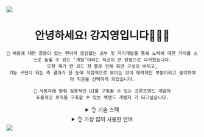 <img src="https://capsule-render.vercel.app/api?type=waving&color=BDBDC8&height=150&section=header" />

<div align=center>

# 안녕하세요! 강지영입니다👩🏻‍💻

```
🙂 배움에 대한 갈증이 있는 편이라 끊임없는 공부 및 자기개발을 통해 노력에 대한 가치를 스스로 높힐 수 있는 ‘개발’이라는 직군이 큰 장점으로 다가왔습니다.
또한 제가 짠 코드 한 줄로 인해 화면 구성이 바뀌고,
기능 구현이 되는 즉 결과가 한 눈에 직접적으로 보이는 것이 매력적인 부분이라고 생각하여 이 직군을 선택하게 되었습니다.

🙂 사용자에 맞춰 실용적인 UI를 구축할 수 있는 프론트엔드 개발자
효율적인 로직을 구축할 수 있는 백엔드 개발자 가 되고싶습니다.
```

<details>
<summary>
  👌 기술 스택
</summary>
  
  
</details>

<details>
<summary>
  👌 가장 많이 사용한 언어
</summary>
  
   [![Top Langs](https://github-readme-stats.vercel.app/api/top-langs/?username=jiyoung79)](https://github.com/anuraghazra/github-readme-stats)
</details>

</div>

<img src="https://capsule-render.vercel.app/api?type=waving&color=BDBDC8&height=150&section=footer" />
